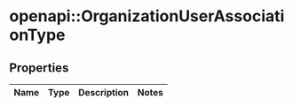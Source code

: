 # openapi::OrganizationUserAssociationType


## Properties
Name | Type | Description | Notes
------------ | ------------- | ------------- | -------------


